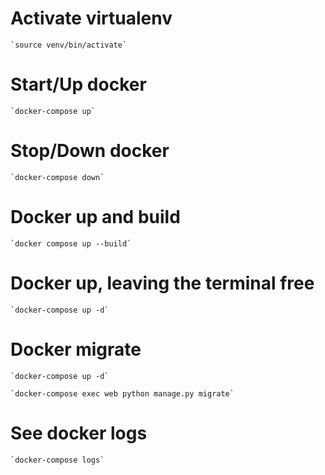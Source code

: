 # Activate virtualenv

	`source venv/bin/activate`

# Start/Up docker

	`docker-compose up`

# Stop/Down docker
	
	`docker-compose down`

# Docker up and build

	`docker compose up --build`

# Docker up, leaving the terminal free

	`docker-compose up -d`

# Docker migrate
	`docker-compose up -d`
	
	`docker-compose exec web python manage.py migrate`

# See docker logs

	`docker-compose logs`
